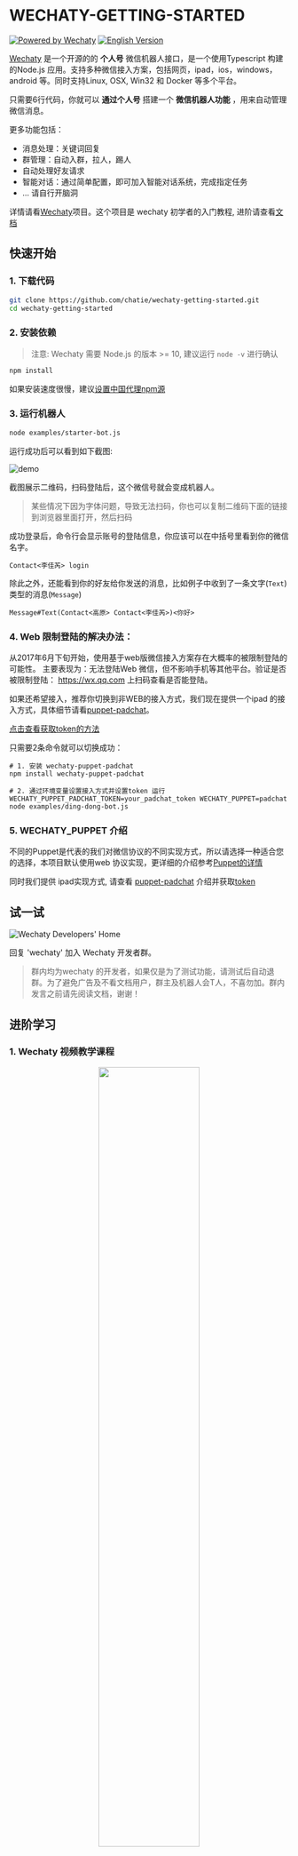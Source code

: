 # WECHATY-GETTING-STARTED
[![Powered by Wechaty](https://img.shields.io/badge/Powered%20By-Wechaty-blue.svg)](https://github.com/chatie/wechaty)
[![English Version](https://img.shields.io/badge/-English%20Version-blue.svg)](README.md)

[Wechaty](https://github.com/Chatie/wechaty/) 是一个开源的的 **个人号** 微信机器人接口，是一个使用Typescript 构建的Node.js 应用。支持多种微信接入方案，包括网页，ipad，ios，windows， android 等。同时支持Linux, OSX, Win32 和 Docker 等多个平台。

只需要6行代码，你就可以 **通过个人号** 搭建一个 **微信机器人功能** ，用来自动管理微信消息。

更多功能包括：
- 消息处理：关键词回复
- 群管理：自动入群，拉人，踢人
- 自动处理好友请求
- 智能对话：通过简单配置，即可加入智能对话系统，完成指定任务
- ... 请自行开脑洞

详情请看[Wechaty](https://github.com/chatie/wechaty)项目。这个项目是 wechaty 初学者的入门教程, 进阶请查看[文档](http://wechaty.botorange.com)

## 快速开始

### 1. 下载代码
```sh
git clone https://github.com/chatie/wechaty-getting-started.git
cd wechaty-getting-started
```

### 2. 安装依赖
> 注意: Wechaty 需要 Node.js 的版本 >= 10, 建议运行 `node -v` 进行确认

```sh
npm install
```

如果安装速度很慢，建议[设置中国代理npm源](https://github.com/Chatie/wechaty/wiki/NPM#use-npm-in-china)

### 3. 运行机器人
```sh
node examples/starter-bot.js
```

运行成功后可以看到如下截图:

![demo](https://chatie.io/wechaty-getting-started/demo.gif)

截图展示二维码，扫码登陆后，这个微信号就会变成机器人。
> 某些情况下因为字体问题，导致无法扫码，你也可以复制二维码下面的链接到浏览器里面打开，然后扫码

成功登录后，命令行会显示账号的登陆信息，你应该可以在中括号里看到你的微信名字。
```
Contact<李佳芮> login
```
除此之外，还能看到你的好友给你发送的消息，比如例子中收到了一条文字(`Text`)类型的消息(`Message`)
```
Message#Text(Contact<高原> Contact<李佳芮>)<你好>
```

### 4. Web 限制登陆的解决办法：

从2017年6月下旬开始，使用基于web版微信接入方案存在大概率的被限制登陆的可能性。 主要表现为：无法登陆Web 微信，但不影响手机等其他平台。验证是否被限制登陆： https://wx.qq.com 上扫码查看是否能登陆。

如果还希望接入，推荐你切换到非WEB的接入方式，我们现在提供一个ipad 的接入方式，具体细节请看[puppet-padchat](https://github.com/lijiarui/wechaty-puppet-padchat)。

[点击查看获取token的方法](https://github.com/lijiarui/wechaty-puppet-padchat/wiki/%E8%B4%AD%E4%B9%B0token)

只需要2条命令就可以切换成功：

```shell
# 1. 安装 wechaty-puppet-padchat
npm install wechaty-puppet-padchat

# 2. 通过环境变量设置接入方式并设置token 运行
WECHATY_PUPPET_PADCHAT_TOKEN=your_padchat_token WECHATY_PUPPET=padchat node examples/ding-dong-bot.js
```

### 5. WECHATY_PUPPET 介绍

不同的Puppet是代表的我们对微信协议的不同实现方式，所以请选择一种适合您的选择，本项目默认使用web 协议实现，更详细的介绍参考[Puppet的详情](https://wechaty.botorange.com/puppet)

同时我们提供 ipad实现方式, 请查看 [puppet-padchat](https://github.com/lijiarui/wechaty-puppet-padchat) 介绍并获取[token](https://github.com/lijiarui/wechaty-puppet-padchat/wiki/%E8%B4%AD%E4%B9%B0token)


## 试一试
![Wechaty Developers' Home](https://chatie.io/wechaty-getting-started/bot-qr-code.png)

回复 'wechaty' 加入 Wechaty 开发者群。
> 群内均为wechaty 的开发者，如果仅是为了测试功能，请测试后自动退群。为了避免广告及不看文档用户，群主及机器人会T人，不喜勿加。群内发言之前请先阅读文档，谢谢！

## 进阶学习

### 1. Wechaty 视频教学课程

<div align="center">
<a target="_blank" href="https://v.qq.com/x/page/k0726ho4rce.html"><img src="https://cloud.githubusercontent.com/assets/1361891/21722581/3ec957d0-d468-11e6-8888-a91c236e0ba2.jpg" border=0 width="60%"></a>
</div>

请观看这个1分钟的教学视频，帮助你快速了解如何使用wechaty

### 2. 示例代码
下面的表格解释了examples目录下各个代码的功能

| 文件名称        | 描述 |
| ---                 | ---         |
| contact-bot.js      | 展示微信号下所有联系的人微信ID和昵称。|
| media-file-bot.js   | 将消息中的文件、图片、视频等非文本信息存到本地。 |
| tuling123-bot.ts    | 接入tuling123 机器人，可以回答任何消息。 |

[点击这里查看 更多Wechaty 官方 示例代码](https://github.com/Chatie/wechaty/tree/master/examples)

## 中文文档

<http://wechaty.botorange.com>

## 常见问题 FAQ

### 1. 每次登陆都要扫码么？
默认情况下，系统可以自动登陆，信息保存在 *.memory-card.json 中

### 2. 支持 红包、转账、朋友圈… 吗？
以下功能目前 均不支持

支付相关 - 红包、转账、收款 等都不支持
在群聊中@他人 - 是的，Web 微信中被人@后也不会提醒
发送名片
发送分享链接
发送语音消息 - 后续会支持
朋友圈相关 - 后续会支持

更多详见 [FAQ-ZH](https://wechaty.botorange.com/faq)
